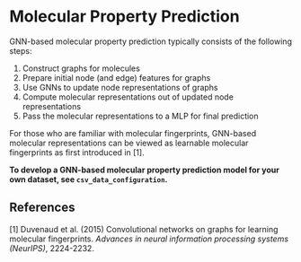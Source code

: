 # Molecular Property Prediction

GNN-based molecular property prediction typically consists of the following steps:
1. Construct graphs for molecules
2. Prepare initial node (and edge) features for graphs
3. Use GNNs to update node representations of graphs
4. Compute molecular representations out of updated node representations
5. Pass the molecular representations to a MLP for final prediction

For those who are familiar with molecular fingerprints, GNN-based molecular representations 
can be viewed as learnable molecular fingerprints as first introduced in [1].

**To develop a GNN-based molecular property prediction model for your own dataset, see `csv_data_configuration`.**

## References

[1] Duvenaud et al. (2015) Convolutional networks on graphs for learning molecular fingerprints. *Advances in neural 
information processing systems (NeurIPS)*, 2224-2232.
